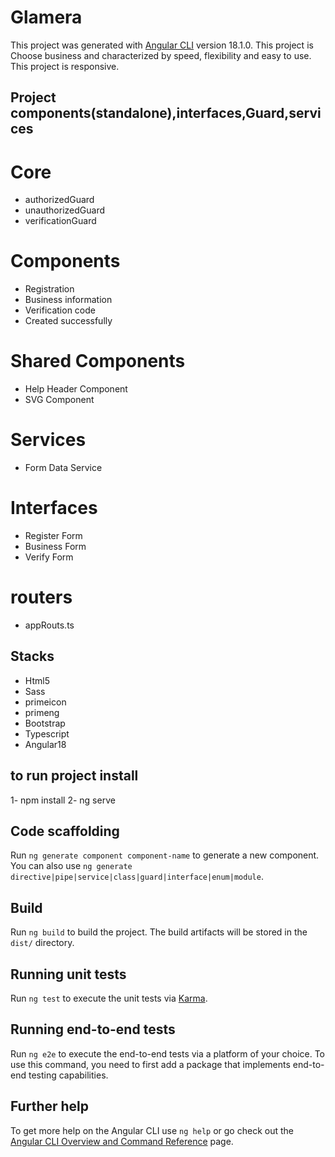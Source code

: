 # Glamera

This project was generated with [Angular CLI](https://github.com/angular/angular-cli) version 18.1.0.
This project  is Choose business and characterized by speed, flexibility and easy to use.
This project  is responsive.

## Project components(standalone),interfaces,Guard,services
# Core  
  - authorizedGuard
  - unauthorizedGuard
  - verificationGuard

# Components 
  - Registration
  - Business information
  - Verification code
  - Created successfully
    

  # Shared Components 
  - Help Header Component
  - SVG Component

 # Services 
  - Form Data Service


# Interfaces 
  - Register Form
  - Business Form
  - Verify Form


# routers
  - appRouts.ts
##  Stacks

  - Html5
  - Sass 
  - primeicon
  - primeng
  - Bootstrap
  - Typescript 
  - Angular18

## to run project install

  1- npm install
  2- ng serve


## Code scaffolding

Run `ng generate component component-name` to generate a new component. You can also use `ng generate directive|pipe|service|class|guard|interface|enum|module`.

## Build

Run `ng build` to build the project. The build artifacts will be stored in the `dist/` directory.

## Running unit tests

Run `ng test` to execute the unit tests via [Karma](https://karma-runner.github.io).

## Running end-to-end tests

Run `ng e2e` to execute the end-to-end tests via a platform of your choice. To use this command, you need to first add a package that implements end-to-end testing capabilities.

## Further help

To get more help on the Angular CLI use `ng help` or go check out the [Angular CLI Overview and Command Reference](https://angular.dev/tools/cli) page.
